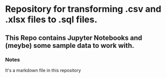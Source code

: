 # Repository for transforming .csv and .xlsx files to .sql files.

## This Repo contains Jupyter Notebooks and (meybe) some sample data to work with.

### Notes

It's a markdown file in this repository
